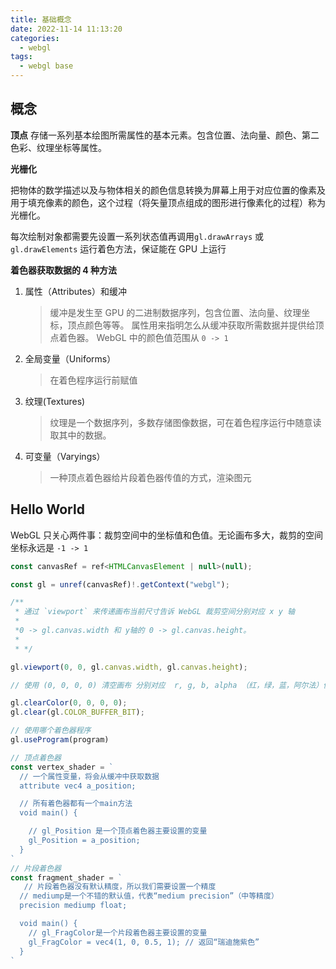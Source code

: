 ```yaml
---
title: 基础概念
date: 2022-11-14 11:13:20
categories:
  - webgl
tags:
  - webgl base
---
```


## 概念

**顶点**
存储一系列基本绘图所需属性的基本元素。包含位置、法向量、颜色、第二色彩、纹理坐标等属性。

**光栅化**

把物体的数学描述以及与物体相关的颜色信息转换为屏幕上用于对应位置的像素及用于填充像素的颜色，这个过程（将矢量顶点组成的图形进行像素化的过程）称为光栅化。

每次绘制对象都需要先设置一系列状态值再调用`gl.drawArrays` 或 `gl.drawElements` 运行着色方法，保证能在 GPU 上运行

**着色器获取数据的 4 种方法**

1. 属性（Attributes）和缓冲

   > 缓冲是发生至 GPU 的二进制数据序列，包含位置、法向量、纹理坐标，顶点颜色等等。
   > 属性用来指明怎么从缓冲获取所需数据并提供给顶点着色器。
   > WebGL 中的颜色值范围从 `0 -> 1`

2. 全局变量（Uniforms）

   > 在着色程序运行前赋值

3. 纹理(Textures)

   > 纹理是一个数据序列，多数存储图像数据，可在着色程序运行中随意读取其中的数据。

4. 可变量（Varyings）
   > 一种顶点着色器给片段着色器传值的方式，渲染图元

## Hello World

WebGL 只关心两件事：裁剪空间中的坐标值和色值。无论画布多大，裁剪的空间坐标永远是 `-1 -> 1`

```js
const canvasRef = ref<HTMLCanvasElement | null>(null);

const gl = unref(canvasRef)!.getContext("webgl");

/**
 * 通过 `viewport` 来传递画布当前尺寸告诉 WebGL 裁剪空间分别对应 x y 轴
 *
 *0 -> gl.canvas.width 和 y轴的 0 -> gl.canvas.height。
 *
 * */

gl.viewport(0, 0, gl.canvas.width, gl.canvas.height);

// 使用 (0, 0, 0, 0) 清空画布 分别对应  r, g, b, alpha （红，绿，蓝，阿尔法）值

gl.clearColor(0, 0, 0, 0);
gl.clear(gl.COLOR_BUFFER_BIT);

// 使用哪个着色器程序
gl.useProgram(program)

// 顶点着色器
const vertex_shader = `
  // 一个属性变量，将会从缓冲中获取数据
  attribute vec4 a_position;

  // 所有着色器都有一个main方法
  void main() {

    // gl_Position 是一个顶点着色器主要设置的变量
    gl_Position = a_position;
  }
`
// 片段着色器
const fragment_shader = `
   // 片段着色器没有默认精度，所以我们需要设置一个精度
  // mediump是一个不错的默认值，代表“medium precision”（中等精度）
  precision mediump float;

  void main() {
    // gl_FragColor是一个片段着色器主要设置的变量
    gl_FragColor = vec4(1, 0, 0.5, 1); // 返回“瑞迪施紫色”
  }
`

```
